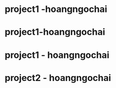 # project1 -hoangngochai
# project1-hoangngochai 
# project1 - hoangngochai
# project2 - hoangngochai
